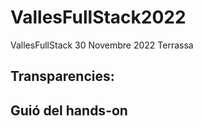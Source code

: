 # VallesFullStack2022
VallesFullStack 30 Novembre 2022 Terrassa

## Transparencies:

## Guió del hands-on

